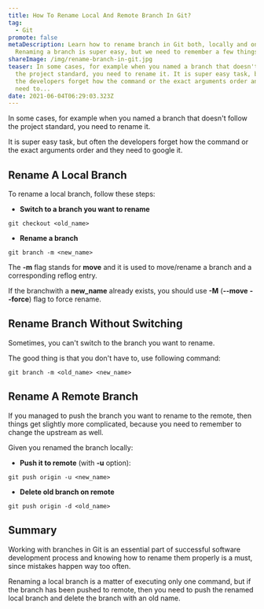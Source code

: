 ```yaml
---
title: How To Rename Local And Remote Branch In Git?
tag:
  - Git
promote: false
metaDescription: Learn how to rename branch in Git both, locally and on remote.
  Renaming a branch is super easy, but we need to remember a few things.
shareImage: /img/rename-branch-in-git.jpg
teaser: In some cases, for example when you named a branch that doesn't follow
  the project standard, you need to rename it. It is super easy task, but often
  the developers forget how the command or the exact arguments order and they
  need to...
date: 2021-06-04T06:29:03.323Z
---
```

In some cases, for example when you named a branch that doesn't follow the project standard, you need to rename it.

It is super easy task, but often the developers forget how the command or the exact arguments order and they need to google it.

## Rename A Local Branch

To rename a local branch, follow these steps:

* **Switch to a branch you want to rename**

```gitconfig
git checkout <old_name>
```

* **Rename a branch**

```gitconfig
git branch -m <new_name>
```

The **\-m** flag stands for **move** and it is used to move/rename a branch and a corresponding reflog entry.

If the branchwith a **new_name** already exists, you should use **\-M** (**\--move** **\--force**) flag to force rename.

## Rename Branch Without Switching

Sometimes, you can't switch to the branch you want to rename.

The good thing is that you don't have to, use following command:

```gitconfig
git branch -m <old_name> <new_name>
```

## Rename A Remote Branch

If you managed to push the branch you want to rename to the remote, then things get slightly more complicated, because you need to remember to change the upstream as well.

Given you renamed the branch locally:

* **Push it to remote** (with **\-u** option):

```gitconfig
git push origin -u <new_name>
```

* **Delete old branch on remote**

```gitconfig
git push origin -d <old_name>
```

## Summary

Working with branches in Git is an essential part of successful software development process and knowing how to rename them properly is a must, since mistakes happen way too often.

Renaming a local branch is a matter of executing only one command, but if the branch has been pushed to remote, then you need to push the renamed local branch and delete the branch with an old name.